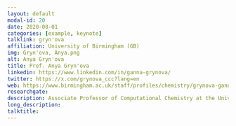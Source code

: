 ```yaml
---
layout: default
modal-id: 20
date: 2020-08-01
categories: [example, keynote]
talklink: gryn'ova
affiliation: University of Birmingham (GB)
img: Gryn'ova, Anya.png
alt: Anya Gryn'ova
title: Prof. Anya Gryn'ova
linkedin: https://www.linkedin.com/in/ganna-grynova/
twitter: https://x.com/grynova_ccc?lang=en
web: https://www.birmingham.ac.uk/staff/profiles/chemistry/grynova-ganna
researchgate: 
description: Associate Professor of Computational Chemistry at the University of Brimingham
long_description:
talktitle: 
---
```

